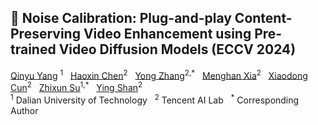   <h2>🦄️ Noise Calibration: Plug-and-play Content-Preserving Video Enhancement using Pre-trained Video Diffusion Models (ECCV 2024) </h2>

<div>
    <a href='https://github.com/yangqy1110' target='_blank'>Qinyu Yang</a> <sup>1</sup> &nbsp;
    <a href='https://scholar.google.com/citations?user=6UPJSvwAAAAJ&hl=zh-CN' target='_blank'>Haoxin Chen</a><sup>2</sup> &nbsp;
    <a href='https://yzhang2016.github.io/' target='_blank'>Yong Zhang</a><sup>2,*</sup> &nbsp; 
    <a href='https://menghanxia.github.io/' target='_blank'>Menghan Xia</a><sup>2</sup> &nbsp; 
    <a href='https://vinthony.github.io/academic/' target='_blank'>Xiaodong Cun</a><sup>2</sup> &nbsp;
    <a href='https://scholar.google.com/citations?user=ycFs33AAAAAJ&hl=en' target='_blank'>Zhixun Su</a><sup>1,*</sup> &nbsp;
    <a href='https://scholar.google.com/citations?user=4oXBp9UAAAAJ&hl=en' target='_blank'>Ying Shan</a><sup>2</sup> &nbsp;
</div>
<div>
    <sup>1</sup> Dalian University of Technology &nbsp; <sup>2</sup> Tencent AI Lab &nbsp; <sup>*</sup> Corresponding Author &nbsp; 
</div>
